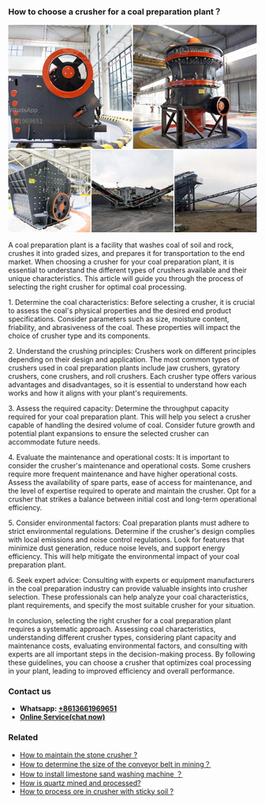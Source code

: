 <h3>How to choose a crusher for a coal preparation plant？</h3><img src='1701745130.jpg' alt=''><p>A coal preparation plant is a facility that washes coal of soil and rock, crushes it into graded sizes, and prepares it for transportation to the end market. When choosing a crusher for your coal preparation plant, it is essential to understand the different types of crushers available and their unique characteristics. This article will guide you through the process of selecting the right crusher for optimal coal processing.</p><p>1. Determine the coal characteristics: Before selecting a crusher, it is crucial to assess the coal's physical properties and the desired end product specifications. Consider parameters such as size, moisture content, friability, and abrasiveness of the coal. These properties will impact the choice of crusher type and its components.</p><p>2. Understand the crushing principles: Crushers work on different principles depending on their design and application. The most common types of crushers used in coal preparation plants include jaw crushers, gyratory crushers, cone crushers, and roll crushers. Each crusher type offers various advantages and disadvantages, so it is essential to understand how each works and how it aligns with your plant's requirements.</p><p>3. Assess the required capacity: Determine the throughput capacity required for your coal preparation plant. This will help you select a crusher capable of handling the desired volume of coal. Consider future growth and potential plant expansions to ensure the selected crusher can accommodate future needs.</p><p>4. Evaluate the maintenance and operational costs: It is important to consider the crusher's maintenance and operational costs. Some crushers require more frequent maintenance and have higher operational costs. Assess the availability of spare parts, ease of access for maintenance, and the level of expertise required to operate and maintain the crusher. Opt for a crusher that strikes a balance between initial cost and long-term operational efficiency.</p><p>5. Consider environmental factors: Coal preparation plants must adhere to strict environmental regulations. Determine if the crusher's design complies with local emissions and noise control regulations. Look for features that minimize dust generation, reduce noise levels, and support energy efficiency. This will help mitigate the environmental impact of your coal preparation plant.</p><p>6. Seek expert advice: Consulting with experts or equipment manufacturers in the coal preparation industry can provide valuable insights into crusher selection. These professionals can help analyze your coal characteristics, plant requirements, and specify the most suitable crusher for your situation.</p><p>In conclusion, selecting the right crusher for a coal preparation plant requires a systematic approach. Assessing coal characteristics, understanding different crusher types, considering plant capacity and maintenance costs, evaluating environmental factors, and consulting with experts are all important steps in the decision-making process. By following these guidelines, you can choose a crusher that optimizes coal processing in your plant, leading to improved efficiency and overall performance.</p><h3>Contact us</h3><ul><li><strong>Whatsapp:&nbsp;<a href="https://wa.me/8613661969651">+8613661969651</a></strong></li><li><a href="https://swt.shibang-china.com/?git&amp;zhl&amp;How to choose a crusher for a coal preparation plant？"><strong>Online Service(chat now)</strong></a></li></ul><h3>Related</h3><ul><li><a href='How to maintain the stone crusher .md'>How to maintain the stone crusher ?</a></li><li><a href='How to determine the size of the conveyor belt in mining？.md'>How to determine the size of the conveyor belt in mining？</a></li><li><a href='How to install limestone sand washing machine ？.md'>How to install limestone sand washing machine ？</a></li><li><a href='How is quartz mined and processed.md'>How is quartz mined and processed?</a></li><li><a href='How to process ore in crusher with sticky soil .md'>How to process ore in crusher with sticky soil ?</a></li></ul>